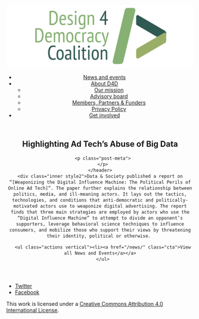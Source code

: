 <!DOCTYPE html>
<html lang="en_US"><head>
  <meta charset="utf-8">
  <meta http-equiv="X-UA-Compatible" content="IE=edge">
  <meta name="viewport" content="width=device-width, initial-scale=1">
  <link rel="apple-touch-icon" sizes="180x180" href="/assets/favicon/apple-touch-icon.png">
  <link rel="icon" type="image/png" sizes="32x32" href="/assets/favicon/favicon-32x32.png">
  <link rel="icon" type="image/png" sizes="16x16" href="/assets/favicon/favicon-16x16.png">
  <link rel="manifest" href="/site.webmanifest">
  <link rel="mask-icon" href="/assets/favicon/safari-pinned-tab.svg" color="#5bbad5">
  <meta name="msapplication-TileColor" content="#00aba9">
  <meta name="theme-color" content="#ffffff">

  
  <!-- Begin Jekyll SEO tag v2.4.0 -->
<title>Highlighting Ad Tech’s Abuse of Big Data | D4D Coalition</title>
<meta name="generator" content="Jekyll v3.7.3" />
<meta property="og:title" content="Highlighting Ad Tech’s Abuse of Big Data" />
<meta property="og:locale" content="en_US" />
<meta name="description" content="Data &amp; Society published a report on “[Weaponizing the Digital Influence Machine: The Political Perils of Online Ad Tech]”. The paper further explains the relationship between politics, media, and ill-meaning actors. It lays out the tactics, technologies, and conditions that anti-democratic and politically-motivated actors use to weaponize digital advertising. The report finds that three main strategies are employed by actors who use the “Digital Influence Machine” to attempt to divide an opponent’s supporters, leverage behavioral science techniques to influence consumers, and mobilize those who support their views by threatening their identity, political or otherwise." />
<meta property="og:description" content="Data &amp; Society published a report on “[Weaponizing the Digital Influence Machine: The Political Perils of Online Ad Tech]”. The paper further explains the relationship between politics, media, and ill-meaning actors. It lays out the tactics, technologies, and conditions that anti-democratic and politically-motivated actors use to weaponize digital advertising. The report finds that three main strategies are employed by actors who use the “Digital Influence Machine” to attempt to divide an opponent’s supporters, leverage behavioral science techniques to influence consumers, and mobilize those who support their views by threatening their identity, political or otherwise." />
<link rel="canonical" href="https://d4dcoalition.org/news/Highlighting-Ad-Techs-Abuse-of-Big-Data.html" />
<meta property="og:url" content="https://d4dcoalition.org/news/Highlighting-Ad-Techs-Abuse-of-Big-Data.html" />
<meta property="og:site_name" content="D4D Coalition" />
<meta property="og:type" content="article" />
<meta property="article:published_time" content="2018-10-17T00:00:00-04:00" />
<meta name="twitter:card" content="summary" />
<meta name="twitter:site" content="@design4dem" />
<meta name="google-site-verification" content="" />
<script type="application/ld+json">
{"description":"Data &amp; Society published a report on “[Weaponizing the Digital Influence Machine: The Political Perils of Online Ad Tech]”. The paper further explains the relationship between politics, media, and ill-meaning actors. It lays out the tactics, technologies, and conditions that anti-democratic and politically-motivated actors use to weaponize digital advertising. The report finds that three main strategies are employed by actors who use the “Digital Influence Machine” to attempt to divide an opponent’s supporters, leverage behavioral science techniques to influence consumers, and mobilize those who support their views by threatening their identity, political or otherwise.","@type":"BlogPosting","url":"https://d4dcoalition.org/news/Highlighting-Ad-Techs-Abuse-of-Big-Data.html","publisher":{"@type":"Organization","logo":{"@type":"ImageObject","url":"https://d4dcoalition.org/assets/img/logos/d4d-logo.png"}},"headline":"Highlighting Ad Tech’s Abuse of Big Data","dateModified":"2018-10-17T00:00:00-04:00","datePublished":"2018-10-17T00:00:00-04:00","mainEntityOfPage":{"@type":"WebPage","@id":"https://d4dcoalition.org/news/Highlighting-Ad-Techs-Abuse-of-Big-Data.html"},"@context":"http://schema.org"}</script>
<!-- End Jekyll SEO tag -->

  <link rel="stylesheet" href="/tarteaucitron/css/tarteaucitron.css">
  <link rel="stylesheet" href="/assets/main.css">

  <link type="application/atom+xml" rel="alternate" href="https://d4dcoalition.org/feed.xml" title="D4D Coalition" />

</head>
<body>
  <!-- Wrapper -->
  <div id="wrapper"><header class="" role="banner" id="header">
    <!-- Logo -->
    <div class="logo">
      <a class="site-title" rel="author" href="/"><img src="/assets/img/d4d-logo.png" alt="D4D Coalition" /></a>
    </div><!-- to do: figure out how to manage dropdown -->
      <!-- Nav -->
      <nav id="nav"><ul><li class="current">
            <a class="page-link" href="/news/">
              News and events
            </a></li><li class="">
            <a class="page-link icon fa-angle-down" href="/areas-focus/">
              About D4D
            </a><ul><li>
                  <a href="/areas-focus/#">
                    Our mission
                  </a>
              </li><li>
                  <a href="/advisory-board/#">
                    Advisory board
                  </a>
              </li><li>
                  <a href="/members-partners-funders/#">
                    Members, Partners &amp; Funders
                  </a>
              </li><li>
                  <a href="/privacy-policy.html#">
                    Privacy Policy
                  </a>
              </li></ul></li><li class="">
            <a class="page-link" href="/join-us/">
              Get involved
            </a></li></ul></nav></header>
<section class="main alt event" aria-label="Content">
    <header>
      <h2 class="post-title">Highlighting Ad Tech’s Abuse of Big Data</h2>
      

      <p class="post-meta">
      </p>
    </header>
    <div class="inner style2">Data & Society published a report on “[Weaponizing the Digital Influence Machine: The Political Perils of Online Ad Tech]”. The paper further explains the relationship between politics, media, and ill-meaning actors. It lays out the tactics, technologies, and conditions that anti-democratic and politically-motivated actors use to weaponize digital advertising. The report finds that three main strategies are employed by actors who use the “Digital Influence Machine” to attempt to divide an opponent’s supporters, leverage behavioral science techniques to influence consumers, and mobilize those who support their views by threatening their identity, political or otherwise. 

[link]: https://datasociety.net/output/weaponizing-the-digital-influence-machine/


      <ul class="actions vertical"><li><a href="/news/" class="cta">View all News and Events</a></a>
      </ul>
  </div>
</section>
<footer id="footer" class="accent3">
  <ul class="icons">
    <li><a href="https://twitter.com/design4dem" class="icon alt fa-twitter"><span class="label">Twitter</span></a></li>
    <li><a href="https://www.facebook.com/Design4Democracy" class="icon alt fa-facebook"><span class="label">Facebook</span></a></li>
    <!--li><a href="#" class="icon alt fa-instagram"><span class="label">Instagram</span></a></li>
    <li><a href="#" class="icon alt fa-github"><span class="label">GitHub</span></a></li>
    <li><a href="#" class="icon alt fa-phone"><span class="label">Phone</span></a></li>
    <li><a href="#" class="icon alt fa-envelope-o"><span class="label">Email</span></a></li-->
  </ul>
  <p class="copyright">This work is licensed under a <a rel="license" href="http://creativecommons.org/licenses/by/4.0/">Creative Commons Attribution 4.0 International License</a>.</p>
</footer>
</div><!-- /wrapper -->
  <!-- Scripts -->
    <script src="/assets/js/scripts.min.js"></script><script src="/tarteaucitron/tarteaucitron.js"></script>
    <script type="text/javascript">
    (function($) {
      $(document).ready(function(){
        tarteaucitron.init({
          "hashtag": "#tarteaucitron", /* Automatically open the panel with the hashtag */
          "highPrivacy": false, /* disabling the auto consent feature on navigation? */
          "orientation": "top", /* the big banner should be on 'top' or 'bottom'? */
          "adblocker": false, /* Display a message if an adblocker is detected */
          "showAlertSmall": true, /* show the small banner on bottom right? */
          "cookieslist": true, /* Display the list of cookies installed ? */
          "removeCredit": false, /* remove the credit link? */
          //"cookieDomain": ".example.com" /* Domain name on which the cookie for the subdomains will be placed */
        });
      });
    })(jQuery);
    </script><script type="text/javascript">
  tarteaucitron.user.analyticsUa = 'UA-120811815-1';
  tarteaucitron.user.analyticsMore = function () { /* add here your optionnal ga.push() */ };
  (tarteaucitron.job = tarteaucitron.job || []).push('analytics');
</script></body>

</html>
